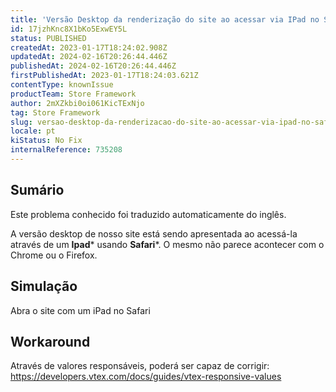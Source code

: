 ```yaml
---
title: 'Versão Desktop da renderização do site ao acessar via IPad no Safari'
id: 17jzhKnc8X1bKo5ExwEY5L
status: PUBLISHED
createdAt: 2023-01-17T18:24:02.908Z
updatedAt: 2024-02-16T20:26:44.446Z
publishedAt: 2024-02-16T20:26:44.446Z
firstPublishedAt: 2023-01-17T18:24:03.621Z
contentType: knownIssue
productTeam: Store Framework
author: 2mXZkbi0oi061KicTExNjo
tag: Store Framework
slug: versao-desktop-da-renderizacao-do-site-ao-acessar-via-ipad-no-safari
locale: pt
kiStatus: No Fix
internalReference: 735208
---
```


## Sumário

<div class="alert alert-info">
  <p>Este problema conhecido foi traduzido automaticamente do inglês.</p>
</div>



A versão desktop de nosso site está sendo apresentada ao acessá-la através de um **Ipad*** usando **Safari***. O mesmo não parece acontecer com o Chrome ou o Firefox.


##

## Simulação


Abra o site com um iPad no Safari


##

## Workaround


Através de valores responsáveis, poderá ser capaz de corrigir: https://developers.vtex.com/docs/guides/vtex-responsive-values





